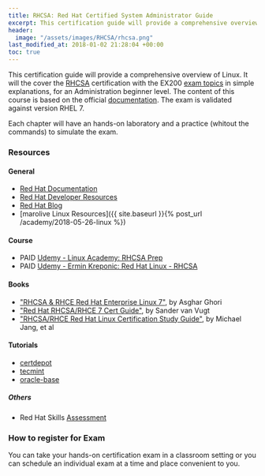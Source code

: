 ```yaml
---
title: RHCSA: Red Hat Certified System Administrator Guide
excerpt: This certification guide will provide a comprehensive overview of Red Hat Enterprise Linux, RHEL 7, covering the EX200 exam topics.
header:
  image: "/assets/images/RHCSA/rhcsa.png"
last_modified_at: 2018-01-02 21:28:04 +00:00
toc: true
---
```


This certification guide will provide a comprehensive overview of Linux. It will the cover the [RHCSA](https://www.redhat.com/en/services/certification/rhcsa) certification with the EX200 [exam topics](https://www.redhat.com/en/services/training/ex200-red-hat-certified-system-administrator-rhcsa-exam) in simple explanations, for an Administration beginner level. The content of this course is based on the official [documentation](https://access.redhat.com/documentation/en-us/red_hat_enterprise_linux/7/). The exam is validated against version RHEL 7.

Each chapter will have an hands-on laboratory and a practice (whitout the commands) to simulate the exam.


### Resources

#### General
* [Red Hat Documentation](https://access.redhat.com/documentation/en-us/red_hat_enterprise_linux)
* [Red Hat Developer Resources](https://developers.redhat.com/topics/linux/)
* [Red Hat Blog](https://rhelblog.redhat.com/)
* [marolive Linux Resources]({{ site.baseurl }}{% post_url /academy/2018-05-26-linux %})

#### Course
* PAID [Udemy - Linux Academy: RHCSA Prep](https://www.udemy.com/linux-academy-red-hat-certified-systems-administrator-prep/)
* PAID [Udemy - Ermin Kreponic: Red Hat Linux - RHCSA](https://www.udemy.com/red-hat-linux-centos-rhcsa/)

#### Books
* ["RHCSA & RHCE Red Hat Enterprise Linux 7"](https://www.amazon.com/dp/1495148203), by Asghar Ghori
* ["Red Hat RHCSA/RHCE 7 Cert Guide"](https://www.amazon.com/dp/0789754053), by Sander van Vugt
* ["RHCSA/RHCE Red Hat Linux Certification Study Guide"](https://www.amazon.com/dp/0071841962), by Michael Jang, et al

#### Tutorials
* [certdepot](https://www.certdepot.net/rhel7-rhcsa-exam-objectives/)
* [tecmint](https://www.tecmint.com/rhcsa-exam-reviewing-essential-commands-system-documentation/)
* [oracle-base](https://oracle-base.com/articles/linux/rhcsa-and-rhce-6)

##### Others
* Red Hat Skills [Assessment](https://www.redhat.com/rhtapps/assessment/)

### How to register for Exam
You can take your hands-on certification exam in a classroom setting or you can schedule an individual exam at a time and place convenient to you.
